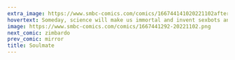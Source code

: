 ```yaml
---
extra_image: https://www.smbc-comics.com/comics/166744141020221102after.png
hovertext: Someday, science will make us immortal and invent sexbots and then a lot of pretenses of literature and mythology will be quietly discarded.
image: https://www.smbc-comics.com/comics/1667441292-20221102.png
next_comic: zimbardo
prev_comic: mirror
title: Soulmate
---
```


